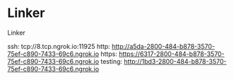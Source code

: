 # Linker
Linker

ssh: tcp://8.tcp.ngrok.io:11925 
http: http://a5da-2800-484-b878-3570-75ef-c890-7433-69c6.ngrok.io 
https: https://6317-2800-484-b878-3570-75ef-c890-7433-69c6.ngrok.io 
testing: http://1bd3-2800-484-b878-3570-75ef-c890-7433-69c6.ngrok.io 